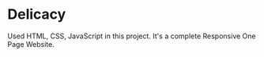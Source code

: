# Delicacy
Used HTML, CSS, JavaScript in this project. It's a complete Responsive One Page Website.
